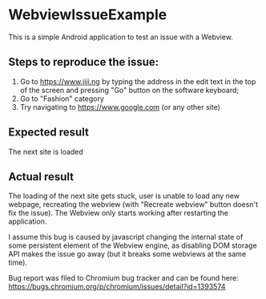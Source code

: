 # WebviewIssueExample
This is a simple Android application to test an issue with a Webview.

## Steps to reproduce the issue:
1. Go to https://www.jiji.ng by typing the address in the edit text in the top of the screen and pressing "Go" button on the software keyboard;
2. Go to "Fashion" category
3. Try navigating to https://www.google.com (or any other site)

## Expected result
The next site is loaded

## Actual result
The loading of the next site gets stuck, user is unable to load any new webpage, recreating the webview (with "Recreate webview" button doesn't fix the issue). The Webview only starts working after restarting the application.

I assume this bug is caused by javascript changing the internal state of some persistent element of the Webview engine, as disabling DOM storage API makes the issue go away (but it breaks some webviews at the same time).

Bug report was filed to Chromium bug tracker and can be found here: https://bugs.chromium.org/p/chromium/issues/detail?id=1393574
